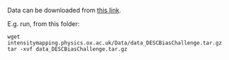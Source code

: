 Data can be downloaded from [this link](intensitymapping.physics.ox.ac.uk/Data/data_DESCBiasChallenge.tar.gz).

E.g. run, from this folder:

```
wget intensitymapping.physics.ox.ac.uk/Data/data_DESCBiasChallenge.tar.gz
tar -xvf data_DESCBiasChallenge.tar.gz
```
